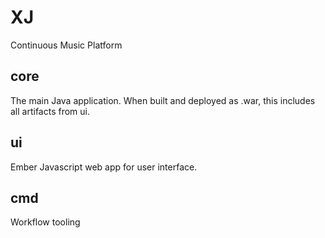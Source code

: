 # XJ

Continuous Music Platform

## core

The main Java application. When built and deployed as .war, this includes all artifacts from ui.

## ui

Ember Javascript web app for user interface.

## cmd

Workflow tooling
